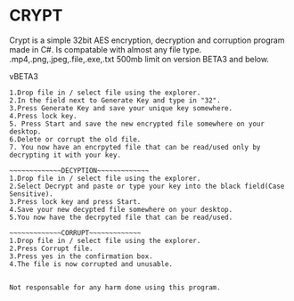 # CRYPT
Crypt is a simple 32bit AES encryption, decryption and corruption program made in C#.
Is compatable with almost any file type. .mp4,.png,.jpeg,.file,.exe,.txt
500mb limit on version BETA3 and below.

vBETA3


~~~~~~~~~~~~~ENCRYPTION~~~~~~~~~~~~~
1.Drop file in / select file using the explorer.
2.In the field next to Generate Key and type in "32".
3.Press Generate Key and save your unique key somewhere.
4.Press lock key. 
5. Press Start and save the new encrypted file somewhere on your desktop.
6.Delete or corrupt the old file.
7. You now have an encrpyted file that can be read/used only by decrypting it with your key.

~~~~~~~~~~~~~DECYPTION~~~~~~~~~~~~~
1.Drop file in / select file using the explorer.
2.Select Decrypt and paste or type your key into the black field(Case Sensitive).
3.Press lock key and press Start.
4.Save your new decypted file somewhere on your desktop.
5.You now have the decrpyted file that can be read/used.

~~~~~~~~~~~~~CORRUPT~~~~~~~~~~~~~
1.Drop file in / select file using the explorer.
2.Press Corrupt file.
3.Press yes in the confirmation box.
4.The file is now corrupted and unusable.


Not responsable for any harm done using this program.

